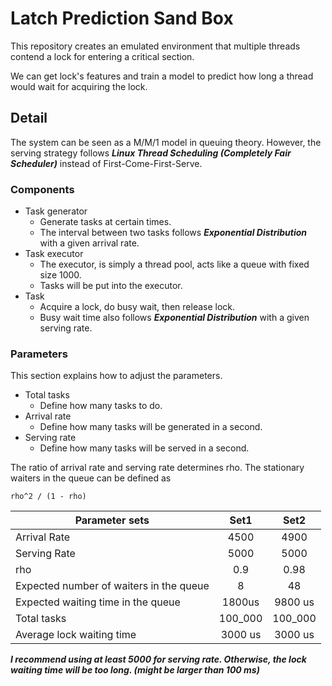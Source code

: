 # Latch Prediction Sand Box

This repository creates an emulated environment that multiple threads contend a lock for entering a critical section.

We can get lock's features and train a model to predict how long a thread would wait for acquiring the lock.

## Detail
The system can be seen as a M/M/1 model in queuing theory. However, the serving strategy follows ***Linux Thread Scheduling (Completely Fair Scheduler)*** instead of First-Come-First-Serve.

### Components
- Task generator
  - Generate tasks at certain times.
  - The interval between two tasks follows ***Exponential Distribution*** with a given arrival rate.
- Task executor
  - The executor, is simply a thread pool, acts like a queue with fixed size 1000.
  - Tasks will be put into the executor.
- Task
  - Acquire a lock, do busy wait, then release lock.
  - Busy wait time also follows ***Exponential Distribution*** with a given serving rate.

### Parameters
This section explains how to adjust the parameters.

- Total tasks
  - Define how many tasks to do.
- Arrival rate
  - Define how many tasks will be generated in a second.
- Serving rate
  - Define how many tasks will be served in a second.

The ratio of arrival rate and serving rate determines rho.
The stationary waiters in the queue can be defined as
```
rho^2 / (1 - rho)
```

| Parameter sets | Set1 | Set2 |
| ------------- |:-------------:|:-------------:|
| Arrival Rate | 4500 | 4900 |
| Serving Rate | 5000 | 5000 |
| rho | 0.9 | 0.98 |
| Expected number of waiters in the queue | 8 | 48 |
| Expected waiting time in the queue | 1800us | 9800 us |
| Total tasks | 100_000 | 100_000 |
| Average lock waiting time | 3000 us | 3000 us |

***I recommend using at least 5000 for serving rate. Otherwise, the lock waiting time will be too long. (might be larger than 100 ms)***


